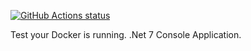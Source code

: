 <a href="https://github.com/doxa-labs/docker.helloworld/actions"><img alt="GitHub Actions status" src="https://github.com/doxa-labs/docker.helloworld/workflows/Docker/badge.svg"></a>

Test your Docker is running. .Net 7 Console Application.
